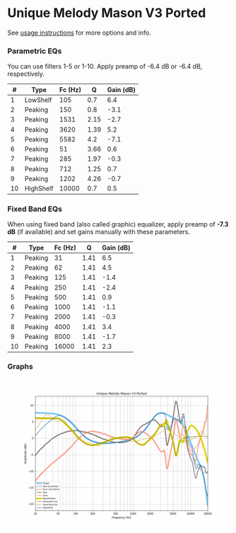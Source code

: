 # Unique Melody Mason V3 Ported
See [usage instructions](https://github.com/jaakkopasanen/AutoEq#usage) for more options and info.

### Parametric EQs
You can use filters 1-5 or 1-10. Apply preamp of -6.4 dB or -6.4 dB, respectively.

|   # | Type      |   Fc (Hz) |    Q |   Gain (dB) |
|-----|-----------|-----------|------|-------------|
|   1 | LowShelf  |       105 | 0.7  |         6.4 |
|   2 | Peaking   |       150 | 0.8  |        -3.1 |
|   3 | Peaking   |      1531 | 2.15 |        -2.7 |
|   4 | Peaking   |      3620 | 1.39 |         5.2 |
|   5 | Peaking   |      5582 | 4.2  |        -7.1 |
|   6 | Peaking   |        51 | 3.66 |         0.6 |
|   7 | Peaking   |       285 | 1.97 |        -0.3 |
|   8 | Peaking   |       712 | 1.25 |         0.7 |
|   9 | Peaking   |      1202 | 4.26 |        -0.7 |
|  10 | HighShelf |     10000 | 0.7  |         0.5 |

### Fixed Band EQs
When using fixed band (also called graphic) equalizer, apply preamp of **-7.3 dB** (if available) and set gains manually with these parameters.

|   # | Type    |   Fc (Hz) |    Q |   Gain (dB) |
|-----|---------|-----------|------|-------------|
|   1 | Peaking |        31 | 1.41 |         6.5 |
|   2 | Peaking |        62 | 1.41 |         4.5 |
|   3 | Peaking |       125 | 1.41 |        -1.4 |
|   4 | Peaking |       250 | 1.41 |        -2.4 |
|   5 | Peaking |       500 | 1.41 |         0.9 |
|   6 | Peaking |      1000 | 1.41 |        -1.1 |
|   7 | Peaking |      2000 | 1.41 |        -0.3 |
|   8 | Peaking |      4000 | 1.41 |         3.4 |
|   9 | Peaking |      8000 | 1.41 |        -1.7 |
|  10 | Peaking |     16000 | 1.41 |         2.3 |

### Graphs
![](./Unique%20Melody%20Mason%20V3%20Ported.png)
